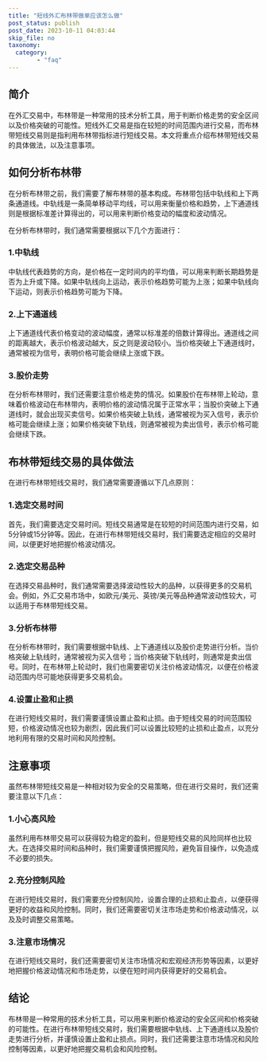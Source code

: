 ```yaml
---
title: "短线外汇布林带做单应该怎么做"
post_status: publish
post_date: 2023-10-11 04:03:44
skip_file: no
taxonomy:
  category:
        - "faq"
---
```


## 简介

在外汇交易中，布林带是一种常用的技术分析工具，用于判断价格走势的安全区间以及价格突破的可能性。短线外汇交易是指在较短的时间范围内进行交易，而布林带短线交易则是指利用布林带指标进行短线交易。本文将重点介绍布林带短线交易的具体做法，以及注意事项。

## 如何分析布林带

在分析布林带之前，我们需要了解布林带的基本构成。布林带包括中轨线和上下两条通道线。中轨线是一条简单移动平均线，可以用来衡量价格和趋势，上下通道线则是根据标准差计算得出的，可以用来判断价格变动的幅度和波动情况。

在分析布林带时，我们通常需要根据以下几个方面进行：

### 1.中轨线

中轨线代表趋势的方向，是价格在一定时间内的平均值，可以用来判断长期趋势是否为上升或下降。如果中轨线向上运动，表示价格趋势可能为上涨；如果中轨线向下运动，则表示价格趋势可能为下降。

### 2.上下通道线

上下通道线代表价格变动的波动幅度，通常以标准差的倍数计算得出。通道线之间的距离越大，表示价格波动越大，反之则是波动较小。当价格突破上下通道线时，通常被视为信号，表明价格可能会继续上涨或下跌。

### 3.股价走势

在分析布林带时，我们还需要注意价格走势的情况。如果股价在布林带上轮动，意味着价格波动在布林带内，表明价格的波动情况属于正常水平；当股价突破上下通道线时，就会出现买卖信号。如果价格突破上轨线，通常被视为买入信号，表示价格可能会继续上涨；如果价格突破下轨线，则通常被视为卖出信号，表示价格可能会继续下跌。

## 布林带短线交易的具体做法

在进行布林带短线交易时，我们通常需要遵循以下几点原则：

### 1.选定交易时间

首先，我们需要选定交易时间。短线交易通常是在较短的时间范围内进行交易，如5分钟或15分钟等。因此，在进行布林带短线交易时，我们需要选定相应的交易时间，以便更好地把握价格波动情况。

### 2.选定交易品种

在选择交易品种时，我们通常需要选择波动性较大的品种，以获得更多的交易机会。例如，外汇交易市场中，如欧元/美元、英镑/美元等品种通常波动性较大，可以适用于布林带短线交易。

### 3.分析布林带

在分析布林带时，我们需要根据中轨线、上下通道线以及股价走势进行分析。当价格突破上轨线时，通常被视为买入信号；当价格突破下轨线时，则通常是卖出信号。同时，在布林带上轮动时，我们也需要密切关注价格波动情况，以便在价格波动范围内尽可能地获得更多交易机会。

### 4.设置止盈和止损

在进行短线交易时，我们需要谨慎设置止盈和止损。由于短线交易的时间范围较短，价格波动情况也较为剧烈，因此我们可以设置比较短的止损和止盈点，以充分地利用有限的交易时间和风险控制。

## 注意事项

虽然布林带短线交易是一种相对较为安全的交易策略，但在进行交易时，我们还需要注意以下几点：

### 1.小心高风险

虽然利用布林带交易可以获得较为稳定的盈利，但是短线交易的风险同样也比较大。在选择交易时间和品种时，我们需要谨慎把握风险，避免盲目操作，以免造成不必要的损失。

### 2.充分控制风险

在进行短线交易时，我们需要充分控制风险，设置合理的止损和止盈点，以便获得更好的收益和风险控制。同时，我们还需要密切关注市场走势和价格波动情况，以及及时调整交易策略。

### 3.注意市场情况

在进行短线交易时，我们还需要密切关注市场情况和宏观经济形势等因素，以更好地把握价格波动情况和市场走势，以便在短时间内获得更好的交易机会。

## 结论

布林带是一种常用的技术分析工具，可以用来判断价格波动的安全区间和价格突破的可能性。在进行布林带短线交易时，我们需要根据中轨线、上下通道线以及股价走势进行分析，并谨慎设置止盈和止损点。同时，我们还需要注意市场情况和风险控制等因素，以更好地把握交易机会和风险控制。
